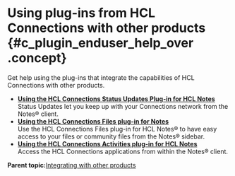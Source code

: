 # Using plug-ins from HCL Connections with other products {#c_plugin_enduser_help_over .concept}

Get help using the plug-ins that integrate the capabilities of HCL Connections with other products.

-   **[Using the HCL Connections Status Updates Plug-in for HCL Notes](../../connectors/enduser/c_status_updates_overview.md)**  
Status Updates let you keep up with your Connections network from the Notes® client.
-   **[Using the HCL Connections Files plug-in for Notes](../../connectors/enduser/c_files_plugin_overview.md)**  
Use the HCL Connections Files plug-in for HCL Notes® to have easy access to your files or community files from the Notes® sidebar.
-   **[Using the HCL Connections Activities plug-in for HCL Notes](../../connectors/enduser/c_plugin_notes_sidebar.md)**  
Access the HCL Connections applications from within the Notes® client.

**Parent topic:**[Integrating with other products](../../connectors/admin/c_connectors_over.md)

